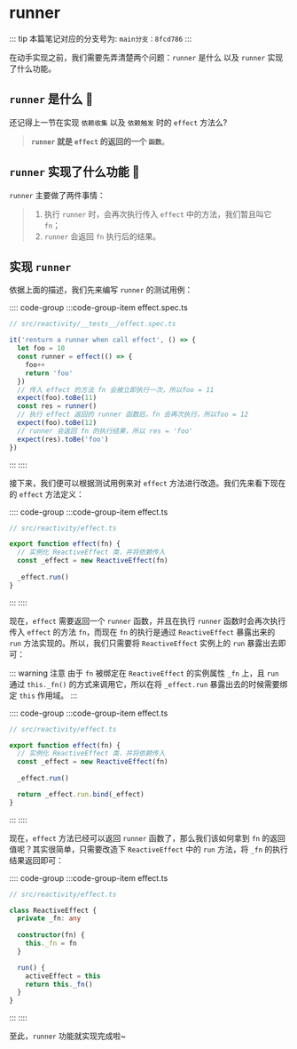 <!--
 * @Author: ext.luhaifeng1 ext.luhaifeng1@jd.com
 * @Date: 2022-06-17 09:29:23
 * @LastEditors: luhaifeng666
 * @LastEditTime: 2022-06-21 15:41:01
 * @Description: 
-->
# runner

::: tip
本篇笔记对应的分支号为: `main分支：8fcd786`
:::

在动手实现之前，我们需要先弄清楚两个问题：`runner` 是什么 以及 `runner` 实现了什么功能。

## `runner` 是什么 🤔

还记得上一节在实现 `依赖收集` 以及 `依赖触发` 时的 `effect` 方法么?

> **`runner` 就是 `effect` 的返回的一个 `函数`**。

## `runner` 实现了什么功能 🤔

`runner` 主要做了两件事情：

> 1. 执行 `runner` 时，会再次执行传入 `effect` 中的方法，我们暂且叫它 `fn`；
> 2. `runner` 会返回 `fn` 执行后的结果。

## 实现 `runner`

依据上面的描述，我们先来编写 `runner` 的测试用例：

:::: code-group
:::code-group-item effect.spec.ts

```ts
// src/reactivity/__tests__/effect.spec.ts

it('renturn a runner when call effect', () => {
  let foo = 10
  const runner = effect(() => {
    foo++
    return 'foo'
  })
  // 传入 effect 的方法 fn 会被立即执行一次，所以foo = 11
  expect(foo).toBe(11)
  const res = runner()
  // 执行 effect 返回的 runner 函数后，fn 会再次执行，所以foo = 12
  expect(foo).toBe(12)
  // runner 会返回 fn 的执行结果，所以 res = 'foo'
  expect(res).toBe('foo')
})
```

:::
::::

接下来，我们便可以根据测试用例来对 `effect` 方法进行改造。我们先来看下现在的 `effect` 方法定义：

:::: code-group
:::code-group-item effect.ts

```ts
// src/reactivity/effect.ts

export function effect(fn) {
  // 实例化 ReactiveEffect 类，并将依赖传入
  const _effect = new ReactiveEffect(fn)
  
  _effect.run()
}
```

:::
::::

现在，`effect` 需要返回一个 `runner` 函数，并且在执行 `runner` 函数时会再次执行传入 `effect` 的方法 `fn`，而现在 `fn` 的执行是通过 `ReactiveEffect` 暴露出来的 `run` 方法实现的。所以，我们只需要将 `ReactiveEffect` 实例上的 `run` 暴露出去即可：

::: warning 注意
由于 `fn` 被绑定在 `ReactiveEffect` 的实例属性 `_fn` 上，且 `run` 通过 `this._fn()` 的方式来调用它，所以在将 `_effect.run` 暴露出去的时候需要绑定 `this` 作用域。
:::

:::: code-group
:::code-group-item effect.ts

```ts
// src/reactivity/effect.ts

export function effect(fn) {
  // 实例化 ReactiveEffect 类，并将依赖传入
  const _effect = new ReactiveEffect(fn)
  
  _effect.run()

  return _effect.run.bind(_effect)
}
```

:::
::::

现在，`effect` 方法已经可以返回 `runner` 函数了，那么我们该如何拿到 `fn` 的返回值呢？其实很简单，只需要改造下 `ReactiveEffect` 中的 `run` 方法，将 `_fn` 的执行结果返回即可：

:::: code-group
:::code-group-item effect.ts

```ts
// src/reactivity/effect.ts

class ReactiveEffect {
  private _fn: any
  
  constructor(fn) {
    this._fn = fn
  }

  run() {
    activeEffect = this
    return this._fn()
  }
}
```

:::
::::

至此，`runner` 功能就实现完成啦~
